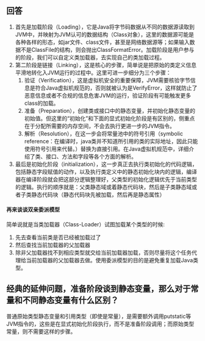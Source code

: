 ## 回答
1. 首先是加载阶段（Loading），它是Java将字节码数据从不同的数据源读取到JVM中，并映射为JVM认可的数据结构（Class对象），这里的数据源可能是各种各样的形态，如jar文件、class文件，甚至是网络数据源等；如果输入数据不是ClassFile的结构，则会抛出ClassFormatError。加载阶段是用户参与的阶段，我们可以自定义类加载器，去实现自己的类加载过程。
2. 第二阶段是链接（Linking），这是核心的步骤，简单说是把原始的类定义信息平滑地转化入JVM运行的过程中。这里可进一步细分为三个步骤：
    1. 验证（Verification），这是虚拟机安全的重要保障，JVM需要核验字节信息是符合Java虚拟机规范的，否则就被认为是VerifyError，这样就防止了恶意信息或者不合规的信息危害JVM的运行，验证阶段有可能触发更多class的加载。
    2. 准备（Preparation），创建类或接口中的静态变量，并初始化静态变量的初始值。但这里的“初始化”和下面的显式初始化阶段是有区别的，侧重点在于分配所需要的内存空间，不会去执行更进一步的JVM指令。
    3. 解析（Resolution），在这一步会将常量池中的符号引用（symbolic reference：在编译时，java类并不知道所引用的类的实际地址，因此只能使用符号引用来代替。）替换为直接引用。在Java虚拟机规范中，详细介绍了类、接口、方法和字段等各个方面的解析。
3. 最后是初始化阶段（initialization），这一步真正去执行类初始化的代码逻辑，包括静态字段赋值的动作，以及执行类定义中的静态初始化块内的逻辑，编译器在编译阶段就会把这部分逻辑整理好，父类型的初始化逻辑优先于当前类型的逻辑。执行的顺序就是：父类静态域或着静态代码块，然后是子类静态域或者子类静态代码块（静态代码块先被加载，然后再是静态属性）

#### 再来谈谈双亲委派模型
简单说就是当类加载器（Class-Loader）试图加载某个类型的时候:
1. 先去查看当前类是否已经被加载过了
2. 然后查找当前加载器的父加载器
3. 除非父加载器找不到相应类型就交给当前加载器加载，否则尽量将这个任务代理给当前加载器的父加载器去做。使用委派模型的目的是避免重复加载Java类型。

## 经典的延伸问题，准备阶段谈到静态变量，那么对于常量和不同静态变量有什么区别？
普通原始类型静态变量和引用类型（即使是常量），是需要额外调用putstatic等JVM指令的，这些是在显式初始化阶段执行，而不是准备阶段调用；而原始类型常量，则不需要这样的步骤。